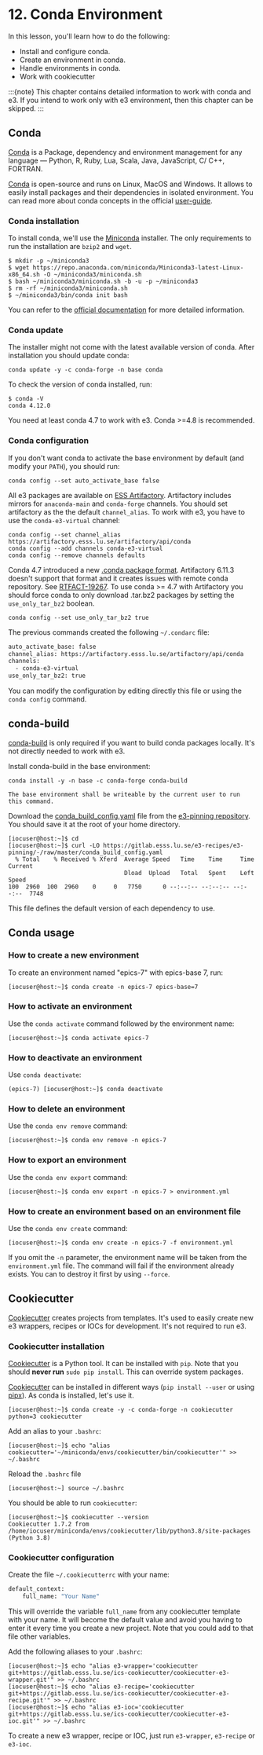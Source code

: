 # 12. Conda Environment

In this lesson, you'll learn how to do the following:

* Install and configure conda.
* Create an environment in conda.
* Handle environments in conda.
* Work with cookiecutter

:::{note}
This chapter contains detailed information to work with conda and e3.
If you intend to work only with e3 environment, then this chapter can be skipped.
:::

## Conda

[Conda] is a Package, dependency and environment management for any language —
Python, R, Ruby, Lua, Scala, Java, JavaScript, C/ C++, FORTRAN.

[Conda] is open-source and runs on Linux, MacOS and Windows. It allows to easily
install packages and their dependencies in isolated environment.  You can read
more about conda concepts in the official
[user-guide](https://conda.io/projects/conda/en/latest/user-guide/concepts.html).

### Conda installation

To install conda, we'll use the
[Miniconda](https://docs.conda.io/en/latest/miniconda.html) installer.  The only
requirements to run the installation are `bzip2` and `wget`.

```console
$ mkdir -p ~/miniconda3
$ wget https://repo.anaconda.com/miniconda/Miniconda3-latest-Linux-x86_64.sh -O ~/miniconda3/miniconda.sh
$ bash ~/miniconda3/miniconda.sh -b -u -p ~/miniconda3
$ rm -rf ~/miniconda3/miniconda.sh
$ ~/miniconda3/bin/conda init bash
```

You can refer to the [official
documentation](https://conda.io/projects/conda/en/latest/user-guide/install/index.html)
for more detailed information.

### Conda update

The installer might not come with the latest available version of conda. After
installation you should update conda:

```console
conda update -y -c conda-forge -n base conda
```

To check the version of conda installed, run:

```console
$ conda -V
conda 4.12.0
```

You need at least conda 4.7 to work with e3. Conda >=4.8 is recommended.

### Conda configuration

If you don't want conda to activate the base environment by default (and modify
your `PATH`), you should run:

```console
conda config --set auto_activate_base false
```

All e3 packages are available on [ESS
Artifactory](https://artifactory.esss.lu.se).  Artifactory includes mirrors for
`anaconda-main` and `conda-forge` channels. You should set artifactory as the
the default `channel_alias`.  To work with e3, you have to use the
`conda-e3-virtual` channel:

```console
conda config --set channel_alias https://artifactory.esss.lu.se/artifactory/api/conda
conda config --add channels conda-e3-virtual
conda config --remove channels defaults
```

Conda 4.7 introduced a new [.conda package
format](https://conda.io/projects/conda/en/latest/user-guide/concepts/packages.html#conda-file-format).
Artifactory 6.11.3 doesn't support that format and it creates issues with remote
conda repository. See
[RTFACT-19267](https://www.jfrog.com/jira/browse/RTFACT-19267). To use conda >=
4.7 with Artifactory you should force conda to only download .tar.bz2 packages
by setting the `use_only_tar_bz2` boolean.

```console
conda config --set use_only_tar_bz2 true
```

The previous commands created the following `~/.condarc` file:

```bash
auto_activate_base: false
channel_alias: https://artifactory.esss.lu.se/artifactory/api/conda
channels:
  - conda-e3-virtual
use_only_tar_bz2: true
```

You can modify the configuration by editing directly this file or using the
`conda config` command.

## conda-build

[conda-build] is only required if you want to build conda packages locally. It's
not directly needed to work with e3.

Install conda-build in the base environment:

```console
conda install -y -n base -c conda-forge conda-build
```

```{note}
The base environment shall be writeable by the current user to run this command.
```

Download the
[conda_build_config.yaml](https://gitlab.esss.lu.se/e3-recipes/e3-pinning/-/blob/master/conda_build_config.yaml)
file from the [e3-pinning
repository](https://gitlab.esss.lu.se/e3-recipes/e3-pinning).  You should save
it at the root of your home directory.

```console
[iocuser@host:~]$ cd
[iocuser@host:~]$ curl -LO https://gitlab.esss.lu.se/e3-recipes/e3-pinning/-/raw/master/conda_build_config.yaml
  % Total    % Received % Xferd  Average Speed   Time    Time     Time  Current
                                 Dload  Upload   Total   Spent    Left  Speed
100  2960  100  2960    0     0   7750      0 --:--:-- --:--:-- --:--:--  7748
```

This file defines the default version of each dependency to use.

## Conda usage

### How to create a new environment

To create an environment named "epics-7" with epics-base 7, run:

```console
[iocuser@host:~]$ conda create -n epics-7 epics-base=7
```

### How to activate an environment

Use the `conda activate` command followed by the environment name:

```console
[iocuser@host:~]$ conda activate epics-7
```

### How to deactivate an environment

Use `conda deactivate`:

```console
(epics-7) [iocuser@host:~]$ conda deactivate
```

### How to delete an environment

Use the `conda env remove` command:

```console
[iocuser@host:~]$ conda env remove -n epics-7
```

### How to export an environment

Use the `conda env export` command:

```console
[iocuser@host:~]$ conda env export -n epics-7 > environment.yml
```

### How to create an environment based on an environment file

Use the `conda env create` command:

```console
[iocuser@host:~]$ conda env create -n epics-7 -f environment.yml
```

If you omit the `-n` parameter, the environment name will be taken from the
`environment.yml` file.  The command will fail if the environment already
exists. You can to destroy it first by using `--force`.

## Cookiecutter

[Cookiecutter](https://cookiecutter.readthedocs.io) creates projects from
templates. It's used to easily create new e3 wrappers, recipes or IOCs for
development. It's not required to run e3.

### Cookiecutter installation

[Cookiecutter] is a Python tool. It can be installed with `pip`.  Note that you
should **never run** `sudo pip install`. This can override system packages.

[Cookiecutter] can be installed in different ways (`pip install --user` or using
[pipx](https://pipxproject.github.io/pipx/)).  As conda is installed, let's use
it.

```console
[iocuser@host:~]$ conda create -y -c conda-forge -n cookiecutter python=3 cookiecutter
```

Add an alias to your `.bashrc`:

```console
[iocuser@host:~]$ echo "alias cookiecutter='~/miniconda/envs/cookiecutter/bin/cookiecutter'" >> ~/.bashrc
```

Reload the `.bashrc` file

```console
[iocuser@host:~] source ~/.bashrc
```

You should be able to run `cookiecutter`:

```console
[iocuser@host:~]$ cookiecutter --version
Cookiecutter 1.7.2 from /home/iocuser/miniconda/envs/cookiecutter/lib/python3.8/site-packages (Python 3.8)
```

### Cookiecutter configuration

Create the file `~/.cookiecutterrc` with your name:

```bash
default_context:
    full_name: "Your Name"
```

This will override the variable `full_name` from any cookiecutter template with
your name.  It will become the default value and avoid you having to enter it
every time you create a new project.  Note that you could add to that file other
variables.

Add the following aliases to your `.bashrc`:

```console
[iocuser@host:~]$ echo "alias e3-wrapper='cookiecutter git+https://gitlab.esss.lu.se/ics-cookiecutter/cookiecutter-e3-wrapper.git'" >> ~/.bashrc
[iocuser@host:~]$ echo "alias e3-recipe='cookiecutter git+https://gitlab.esss.lu.se/ics-cookiecutter/cookiecutter-e3-recipe.git'" >> ~/.bashrc
[iocuser@host:~]$ echo "alias e3-ioc='cookiecutter git+https://gitlab.esss.lu.se/ics-cookiecutter/cookiecutter-e3-ioc.git'" >> ~/.bashrc
```

To create a new e3 wrapper, recipe or IOC, just run `e3-wrapper`, `e3-recipe` or
`e3-ioc`.

[conda]: https://docs.conda.io/en/latest/
[conda-build]: https://docs.conda.io/projects/conda-build/en/latest/index.html
[cookiecutter]: https://cookiecutter.readthedocs.io
